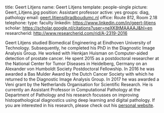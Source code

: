 title: Geert Litjens
name: Geert Litjens
template: people-single
picture: Geert_Litjens.jpg
position: Assistant professor
active: yes
groups: diag, pathology
email: geert.litjens@radboudumc.nl
office: Route 812, Room 2.18
telephone:
type: faculty
linkedin: https://www.linkedin.com/in/geert-litjens
scholar: https://scholar.google.nl/citations?user=neXK8tMAAAAJ&hl=en
researcherid: http://www.researcherid.com/rid/A-2319-2016

Geert Litjens studied Biomedical Engineering at Eindhoven University of Technology. Subsequently, he completed his PhD in the Diagnostic Image Analysis Group. He worked with Henkjan Huisman on Computer-aided detection of prostate cancer. He spent 2015 as a postdoctoral researcher at the National Center for Tumor Diseases in Heidelberg, Germany on an Alexander von Humboldt Society Postdoctoral Fellowship. In 2016 he was awarded a Bas Mulder Award by the Dutch Cancer Society with which he returned to the Diagnostic Image Analysis Group. In 2017 he was awarded a Veni grant by the Netherlands Organisation for Scientific Research. He is currently an Assistant Professor in Computational Pathology at the Department of Pathology and his research focusses on improving histopathological diagnostics using deep learning and digital pathology. If you are interested in his research, please check out his [personal website](https://geertlitjens.nl).
